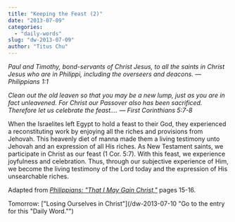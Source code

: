 ```yaml
---
title: "Keeping the Feast (2)"
date: "2013-07-09"
categories: 
  - "daily-words"
slug: "dw-2013-07-09"
author: "Titus Chu"
---
```


_Paul and Timothy, bond-servants of Christ Jesus, to all the saints in Christ Jesus who are in Philippi, including the overseers and deacons._ _— Philippians 1:1_

 _Clean out the old leaven so that you may be a new lump, just as you are in fact unleavened. For Christ our Passover also has been sacrificed. Therefore let us celebrate the feast.... — First Corinthians 5:7-8_

When the Israelites left Egypt to hold a feast to their God, they experienced a reconstituting work by enjoying all the riches and provisions from Jehovah. This heavenly diet of manna made them a living testimony unto Jehovah and an expression of all His riches. As New Testament saints, we participate in Christ as our feast (1 Cor. 5:7). With this feast, we experience joyfulness and celebration. Thus, through our subjective experience of Him, we become the living testimony of the Lord today and the expression of His unsearchable riches.

Adapted from _[Philippians: "That I May Gain Christ,"](/book-philippians "Go to the listing for this book.")_ pages 15-16.

Tomorrow: ["Losing Ourselves in Christ"](/dw-2013-07-10 "Go to the entry for this "Daily Word."")
